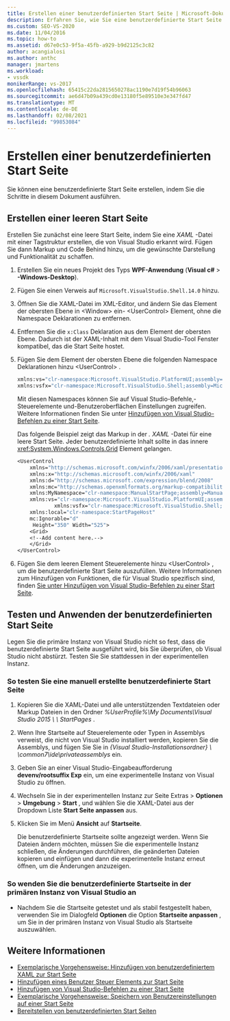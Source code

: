 ```yaml
---
title: Erstellen einer benutzerdefinierten Start Seite | Microsoft-Dokumentation
description: Erfahren Sie, wie Sie eine benutzerdefinierte Start Seite erstellen. Beginnen Sie mit einer leeren Startseite, fügen Sie dem leeren UserControl-Element Steuerelemente hinzu, und testen Sie dann die Seite.
ms.custom: SEO-VS-2020
ms.date: 11/04/2016
ms.topic: how-to
ms.assetid: d67e0c53-9f5a-45fb-a929-b9d2125c3c82
author: acangialosi
ms.author: anthc
manager: jmartens
ms.workload:
- vssdk
monikerRange: vs-2017
ms.openlocfilehash: 65415c22da2815650278ac1190e7d19f54b96063
ms.sourcegitcommit: ae6d47b09a439cd0e13180f5e89510e3e347fd47
ms.translationtype: MT
ms.contentlocale: de-DE
ms.lasthandoff: 02/08/2021
ms.locfileid: "99853084"
---
```

# <a name="creating-a-custom-start-page"></a>Erstellen einer benutzerdefinierten Start Seite

Sie können eine benutzerdefinierte Start Seite erstellen, indem Sie die Schritte in diesem Dokument ausführen.

## <a name="create-a-blank-start-page"></a>Erstellen einer leeren Start Seite

Erstellen Sie zunächst eine leere Start Seite, indem Sie eine *XAML* -Datei mit einer Tagstruktur erstellen, die von Visual Studio erkannt wird. Fügen Sie dann Markup und Code Behind hinzu, um die gewünschte Darstellung und Funktionalität zu schaffen.

1. Erstellen Sie ein neues Projekt des Typs **WPF-Anwendung** (**Visual c#**  >  **-Windows-Desktop**).

2. Fügen Sie einen Verweis auf `Microsoft.VisualStudio.Shell.14.0` hinzu.

3. Öffnen Sie die XAML-Datei im XML-Editor, und ändern Sie das Element der obersten Ebene in \<Window> ein- \<UserControl> Element, ohne die Namespace Deklarationen zu entfernen.

4. Entfernen Sie die `x:Class` Deklaration aus dem Element der obersten Ebene. Dadurch ist der XAML-Inhalt mit dem Visual Studio-Tool Fenster kompatibel, das die Start Seite hostet.

5. Fügen Sie dem Element der obersten Ebene die folgenden Namespace Deklarationen hinzu \<UserControl> .

    ```vb
    xmlns:vs="clr-namespace:Microsoft.VisualStudio.PlatformUI;assembly=Microsoft.VisualStudio.Shell.14.0"
    xmlns:vsfx="clr-namespace:Microsoft.VisualStudio.Shell;assembly=Microsoft.VisualStudio.Shell.14.0"
    ```

     Mit diesen Namespaces können Sie auf Visual Studio-Befehle,-Steuerelemente und-Benutzeroberflächen Einstellungen zugreifen. Weitere Informationen finden Sie unter [Hinzufügen von Visual Studio-Befehlen zu einer Start Seite](../extensibility/adding-visual-studio-commands-to-a-start-page.md).

     Das folgende Beispiel zeigt das Markup in der *. XAML* -Datei für eine leere Start Seite. Jeder benutzerdefinierte Inhalt sollte in das innere <xref:System.Windows.Controls.Grid> Element gelangen.

    ```vb
    <UserControl
        xmlns="http://schemas.microsoft.com/winfx/2006/xaml/presentation"
        xmlns:x="http://schemas.microsoft.com/winfx/2006/xaml"
        xmlns:d="http://schemas.microsoft.com/expression/blend/2008"
        xmlns:mc="http://schemas.openxmlformats.org/markup-compatibility/2006"
        xmlns:MyNamespace="clr-namespace:ManualStartPage;assembly=ManualStartPage"
        xmlns:vs="clr-namespace:Microsoft.VisualStudio.PlatformUI;assembly=Microsoft.VisualStudio.Shell.14.0"
                xmlns:vsfx="clr-namespace:Microsoft.VisualStudio.Shell;assembly=Microsoft.VisualStudio.Shell.14.0"
        xmlns:local="clr-namespace:StartPageHost"
        mc:Ignorable="d"
         Height="350" Width="525">
        <Grid>
        <!--Add content here.-->
        </Grid>
    </UserControl>
    ```

6. Fügen Sie dem leeren Element Steuerelemente hinzu \<UserControl> , um die benutzerdefinierte Start Seite auszufüllen. Weitere Informationen zum Hinzufügen von Funktionen, die für Visual Studio spezifisch sind, finden [Sie unter Hinzufügen von Visual Studio-Befehlen zu einer Start Seite](../extensibility/adding-visual-studio-commands-to-a-start-page.md).

## <a name="test-and-apply-the-custom-start-page"></a>Testen und Anwenden der benutzerdefinierten Start Seite

Legen Sie die primäre Instanz von Visual Studio nicht so fest, dass die benutzerdefinierte Start Seite ausgeführt wird, bis Sie überprüfen, ob Visual Studio nicht abstürzt. Testen Sie Sie stattdessen in der experimentellen Instanz.

### <a name="to-test-a-manually-created-custom-start-page"></a>So testen Sie eine manuell erstellte benutzerdefinierte Start Seite

1. Kopieren Sie die XAML-Datei und alle unterstützenden Textdateien oder Markup Dateien in den Ordner *%UserProfile%\My Documents\Visual Studio 2015 \ \\ StartPages* .

2. Wenn Ihre Startseite auf Steuerelemente oder Typen in Assemblys verweist, die nicht von Visual Studio installiert werden, kopieren Sie die Assemblys, und fügen Sie Sie in *{Visual Studio-Installationsordner} \\ \common7\ide\privateassemblys* ein.

3. Geben Sie an einer Visual Studio-Eingabeaufforderung **devenv/rootsuffix Exp** ein, um eine experimentelle Instanz von Visual Studio zu öffnen.

4. Wechseln Sie in der experimentellen Instanz zur Seite Extras  >  **Optionen**  >  **Umgebung**  >  **Start** , und wählen Sie die XAML-Datei aus der Dropdown Liste **Start Seite anpassen** aus.

5. Klicken Sie im Menü **Ansicht** auf **Startseite**.

     Die benutzerdefinierte Startseite sollte angezeigt werden. Wenn Sie Dateien ändern möchten, müssen Sie die experimentelle Instanz schließen, die Änderungen durchführen, die geänderten Dateien kopieren und einfügen und dann die experimentelle Instanz erneut öffnen, um die Änderungen anzuzeigen.

### <a name="to-apply-the-custom-start-page-in-the-primary-instance-of-visual-studio"></a>So wenden Sie die benutzerdefinierte Startseite in der primären Instanz von Visual Studio an

- Nachdem Sie die Startseite getestet und als stabil festgestellt haben, verwenden Sie im Dialogfeld **Optionen** die Option **Startseite anpassen** , um Sie in der primären Instanz von Visual Studio als Startseite auszuwählen.

## <a name="see-also"></a>Weitere Informationen

- [Exemplarische Vorgehensweise: Hinzufügen von benutzerdefiniertem XAML zur Start Seite](../extensibility/walkthrough-adding-custom-xaml-to-the-start-page.md)
- [Hinzufügen eines Benutzer Steuer Elements zur Start Seite](../extensibility/adding-user-control-to-the-start-page.md)
- [Hinzufügen von Visual Studio-Befehlen zu einer Start Seite](../extensibility/adding-visual-studio-commands-to-a-start-page.md)
- [Exemplarische Vorgehensweise: Speichern von Benutzereinstellungen auf einer Start Seite](../extensibility/walkthrough-saving-user-settings-on-a-start-page.md)
- [Bereitstellen von benutzerdefinierten Start Seiten](../extensibility/deploying-custom-start-pages.md)
